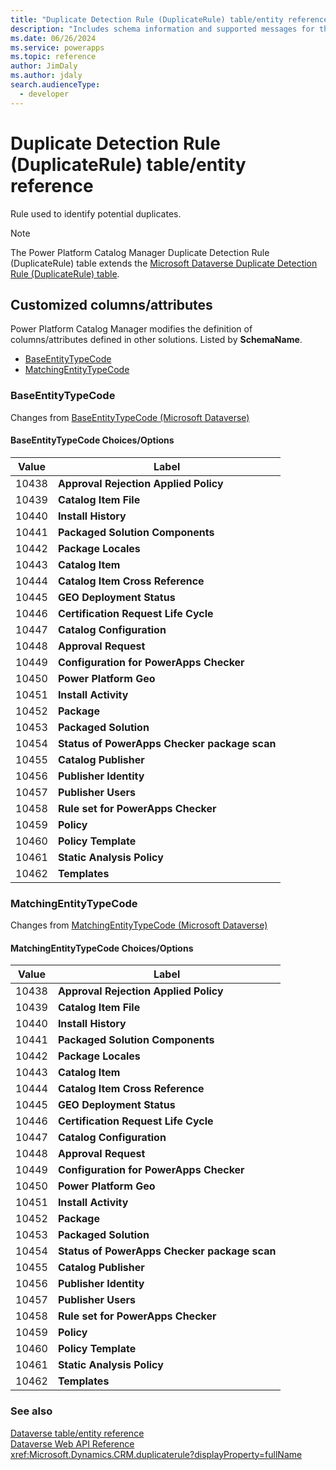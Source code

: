 ```yaml
---
title: "Duplicate Detection Rule (DuplicateRule) table/entity reference (Power Platform Catalog Manager)"
description: "Includes schema information and supported messages for the Duplicate Detection Rule (DuplicateRule) table/entity with Power Platform Catalog Manager."
ms.date: 06/26/2024
ms.service: powerapps
ms.topic: reference
author: JimDaly
ms.author: jdaly
search.audienceType: 
  - developer
---
```


# Duplicate Detection Rule (DuplicateRule) table/entity reference

Rule used to identify potential duplicates.

> [!NOTE]
> The Power Platform Catalog Manager Duplicate Detection Rule (DuplicateRule) table extends the [Microsoft Dataverse Duplicate Detection Rule (DuplicateRule) table](/power-apps/developer/data-platform/reference/entities/duplicaterule).



## Customized columns/attributes

Power Platform Catalog Manager modifies the definition of columns/attributes defined in other solutions. Listed by **SchemaName**.

- [BaseEntityTypeCode](#BKMK_BaseEntityTypeCode)
- [MatchingEntityTypeCode](#BKMK_MatchingEntityTypeCode)

### <a name="BKMK_BaseEntityTypeCode"></a> BaseEntityTypeCode

Changes from [BaseEntityTypeCode (Microsoft Dataverse)](/power-apps/developer/data-platform/reference/entities/duplicaterule#BKMK_BaseEntityTypeCode)

#### BaseEntityTypeCode Choices/Options

|Value|Label|
|---|---|
|10438|**Approval Rejection Applied Policy**|
|10439|**Catalog Item File**|
|10440|**Install History**|
|10441|**Packaged Solution Components**|
|10442|**Package Locales**|
|10443|**Catalog Item**|
|10444|**Catalog Item Cross Reference**|
|10445|**GEO Deployment Status**|
|10446|**Certification Request Life Cycle**|
|10447|**Catalog Configuration**|
|10448|**Approval Request**|
|10449|**Configuration for PowerApps Checker**|
|10450|**Power Platform Geo**|
|10451|**Install Activity**|
|10452|**Package**|
|10453|**Packaged Solution**|
|10454|**Status of PowerApps Checker package scan**|
|10455|**Catalog Publisher**|
|10456|**Publisher Identity**|
|10457|**Publisher Users**|
|10458|**Rule set for PowerApps Checker**|
|10459|**Policy**|
|10460|**Policy Template**|
|10461|**Static Analysis Policy**|
|10462|**Templates**|

### <a name="BKMK_MatchingEntityTypeCode"></a> MatchingEntityTypeCode

Changes from [MatchingEntityTypeCode (Microsoft Dataverse)](/power-apps/developer/data-platform/reference/entities/duplicaterule#BKMK_MatchingEntityTypeCode)

#### MatchingEntityTypeCode Choices/Options

|Value|Label|
|---|---|
|10438|**Approval Rejection Applied Policy**|
|10439|**Catalog Item File**|
|10440|**Install History**|
|10441|**Packaged Solution Components**|
|10442|**Package Locales**|
|10443|**Catalog Item**|
|10444|**Catalog Item Cross Reference**|
|10445|**GEO Deployment Status**|
|10446|**Certification Request Life Cycle**|
|10447|**Catalog Configuration**|
|10448|**Approval Request**|
|10449|**Configuration for PowerApps Checker**|
|10450|**Power Platform Geo**|
|10451|**Install Activity**|
|10452|**Package**|
|10453|**Packaged Solution**|
|10454|**Status of PowerApps Checker package scan**|
|10455|**Catalog Publisher**|
|10456|**Publisher Identity**|
|10457|**Publisher Users**|
|10458|**Rule set for PowerApps Checker**|
|10459|**Policy**|
|10460|**Policy Template**|
|10461|**Static Analysis Policy**|
|10462|**Templates**|



### See also

[Dataverse table/entity reference](../about-entity-reference.md)  
[Dataverse Web API Reference](/power-apps/developer/data-platform/webapi/reference/about)   
<xref:Microsoft.Dynamics.CRM.duplicaterule?displayProperty=fullName>
